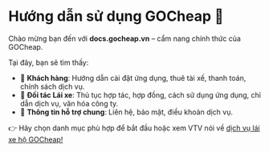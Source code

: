 # Hướng dẫn sử dụng GOCheap 🚖

Chào mừng bạn đến với **docs.gocheap.vn** – cẩm nang chính thức của GOCheap.  

Tại đây, bạn sẽ tìm thấy:

- 📱 **Khách hàng**: Hướng dẫn cài đặt ứng dụng, thuê tài xế, thanh toán, chính sách dịch vụ.  
- 🚗 **Đối tác Lái xe**: Thủ tục hợp tác, hợp đồng, cách sử dụng ứng dụng, chỉ dẫn dịch vụ, văn hóa công ty.  
- 🤝 **Thông tin hỗ trợ chung**: Liên hệ, bảo mật, điều khoản dịch vụ.  

👉 Hãy chọn danh mục phù hợp để bắt đầu hoặc xem VTV nói về [dịch vụ lái xe hộ GOCheap!](https://vtv.vn/video/lai-xe-ho-cho-nguoi-uong-ruou-bia-dich-vu-hot-dip-tet-600218.htm)
